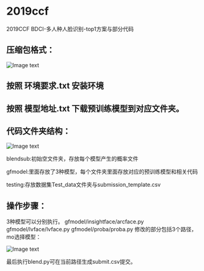 # 2019ccf
2019CCF BDCI-多人种人脸识别-top1方案与部分代码

## 压缩包格式：
![Image text](https://github.com/themostnewone/2019ccf/blob/master/img-folder/1.png)

## 按照 环境要求.txt 安装环境

## 按照 模型地址.txt 下载预训练模型到对应文件夹。

## 代码文件夹结构：
![Image text](https://github.com/themostnewone/2019ccf/blob/master/img-folder/2.png)

blendsub:初始空文件夹，存放每个模型产生的概率文件

gfmodel:里面存放了3种模型，每个文件夹里面存放对应的预训练模型和相关代码

testing:存放数据集Test_data文件夹与submission_template.csv

## 操作步骤：
3种模型可以分别执行。
gfmodel/insightface/arcface.py
gfmodel/lvface/lvface.py
gfmodel/proba/proba.py
修改的部分包括3个路径，mo选择模型：

![Image text](https://github.com/themostnewone/2019ccf/blob/master/img-folder/3.png)

最后执行blend.py可在当前路径生成submit.csv提交。
